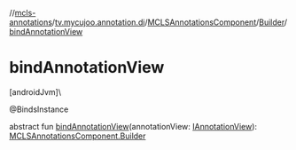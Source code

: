 //[mcls-annotations](../../../../index.md)/[tv.mycujoo.annotation.di](../../index.md)/[MCLSAnnotationsComponent](../index.md)/[Builder](index.md)/[bindAnnotationView](bind-annotation-view.md)

# bindAnnotationView

[androidJvm]\

@BindsInstance

abstract fun [bindAnnotationView](bind-annotation-view.md)(annotationView: [IAnnotationView](../../../tv.mycujoo.annotation.annotation/-i-annotation-view/index.md)): [MCLSAnnotationsComponent.Builder](index.md)
